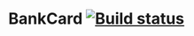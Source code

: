 # BankCard [![Build status](https://ci.appveyor.com/api/projects/status/vruyv9tpd9hcvpao?svg=true)](https://ci.appveyor.com/project/LaSFront/bankcard)

